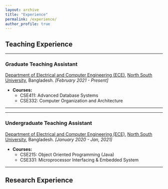 ```yaml
---
layout: archive
title: "Experience"
permalink: /experience/
author_profile: true
---
```


##  Teaching Experience

---

### Graduate Teaching Assistant
[Department of Electrical and Computer Engineering (ECE)](http://ece.northsouth.edu/), [North South University](http://www.northsouth.edu/), Bangladesh.  _[February 2021 - Present]_
* **Courses:**
  * CSE411: Advanced Database Systems
  * CSE332: Computer Organization and Architecture

---

---

### Undergraduate Teaching Assistant
[Department of Electrical and Computer Engineering (ECE)](http://ece.northsouth.edu/), [North South University](http://www.northsouth.edu/), Bangladesh.  _[January 2020 - Jan, 2021]_
* **Courses:**
  * CSE215: Object Oriented Programming (Java)
  * CSE331: Microprocessor Interfacing & Embedded System

---

## Research Experience
